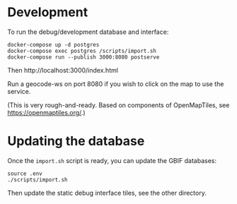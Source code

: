 # Development

To run the debug/development database and interface:

```
docker-compose up -d postgres
docker-compose exec postgres /scripts/import.sh
docker-compose run --publish 3000:8080 postserve
```

Then http://localhost:3000/index.html

Run a geocode-ws on port 8080 if you wish to click on the map to use the service.

(This is very rough-and-ready.  Based on components of OpenMapTiles, see https://openmaptiles.org/.)

# Updating the database

Once the `import.sh` script is ready, you can update the GBIF databases:

```
source .env
./scripts/import.sh
```

Then update the static debug interface tiles, see the other directory.
